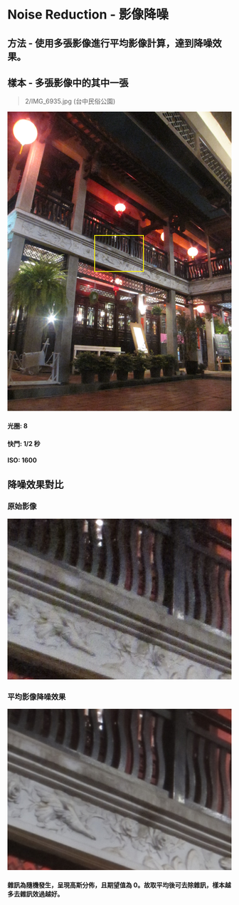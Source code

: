 # Noise Reduction - 影像降噪

## 方法 - 使用多張影像進行平均影像計算，達到降噪效果。
## 樣本 - 多張影像中的其中一張
> 2/IMG_6935.jpg (台中民俗公園)

![](https://github.com/elviselle/noise_reduction_image_averaging/blob/master/.readme_imgs/IMG_6935.jpg)

#### 光圈: 8
#### 快門: 1/2 秒
#### ISO: 1600


## 降噪效果對比
### 原始影像 

![](https://github.com/elviselle/noise_reduction_image_averaging/blob/master/.readme_imgs/sample.png)

### 平均影像降噪效果

![](https://github.com/elviselle/noise_reduction_image_averaging/blob/master/.readme_imgs/averaging_result.png)

#### 雜訊為隨機發生，呈現高斯分佈，且期望值為 0。故取平均後可去除雜訊，樣本越多去雜訊效過越好。
